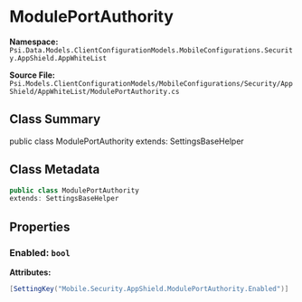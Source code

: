 # ModulePortAuthority

**Namespace:** `Psi.Data.Models.ClientConfigurationModels.MobileConfigurations.Security.AppShield.AppWhiteList`

**Source File:** `Psi.Models.ClientConfigurationModels/MobileConfigurations/Security/AppShield/AppWhiteList/ModulePortAuthority.cs`

## Class Summary

public class ModulePortAuthority
extends: SettingsBaseHelper

## Class Metadata

```typescript
public class ModulePortAuthority
extends: SettingsBaseHelper
```

## Properties

### Enabled: `bool`

**Attributes:**
```csharp
[SettingKey("Mobile.Security.AppShield.ModulePortAuthority.Enabled")]
```
